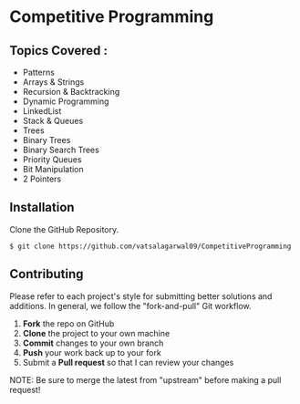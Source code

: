 Competitive Programming
=========================

Topics Covered :
-------------------
  - Patterns
  - Arrays & Strings
  - Recursion & Backtracking
  - Dynamic Programming
  - LinkedList
  - Stack & Queues
  - Trees
  - Binary Trees
  - Binary Search Trees
  - Priority Queues
  - Bit Manipulation
  - 2 Pointers

Installation
---------------
Clone the GitHub Repository.

```
$ git clone https://github.com/vatsalagarwal09/CompetitiveProgramming
```

Contributing
------------

Please refer to each project's style for submitting better solutions and additions. In general, we follow the "fork-and-pull" Git workflow.

 1. **Fork** the repo on GitHub
 2. **Clone** the project to your own machine
 3. **Commit** changes to your own branch
 4. **Push** your work back up to your fork
 5. Submit a **Pull request** so that I can review your changes

NOTE: Be sure to merge the latest from "upstream" before making a pull request!
